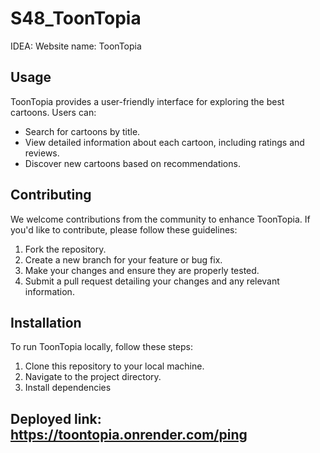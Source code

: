 # S48_ToonTopia

IDEA: 
Website name: ToonTopia

## Usage

ToonTopia provides a user-friendly interface for exploring the best cartoons. Users can:
- Search for cartoons by title.
- View detailed information about each cartoon, including ratings and reviews.
- Discover new cartoons based on recommendations.

## Contributing

We welcome contributions from the community to enhance ToonTopia. If you'd like to contribute, please follow these guidelines:
1. Fork the repository.
2. Create a new branch for your feature or bug fix.
3. Make your changes and ensure they are properly tested.
4. Submit a pull request detailing your changes and any relevant information.

## Installation

To run ToonTopia locally, follow these steps:

1. Clone this repository to your local machine.
2. Navigate to the project directory.
3. Install dependencies

## Deployed link: https://toontopia.onrender.com/ping